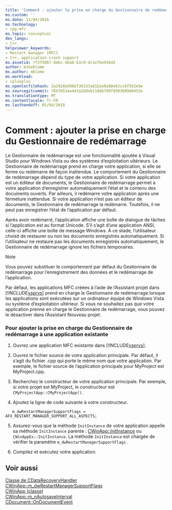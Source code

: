 ```yaml
---
title: 'Comment : ajouter la prise en charge du Gestionnaire de redémarrage | Documents Microsoft'
ms.custom: ''
ms.date: 11/04/2016
ms.technology:
- cpp-mfc
ms.topic: conceptual
dev_langs:
- C++
helpviewer_keywords:
- Restart manager [MFC]
- C++, application crash support
ms.assetid: 7f3f5867-d4bc-4ba8-b3c9-dc1e7be93642
author: mikeblome
ms.author: mblome
ms.workload:
- cplusplus
ms.openlocfilehash: 2a2916bd96bf36333a81b2e8a88e62cc8f562e9e
ms.sourcegitcommit: 76b7653ae443a2b8eb1186b789f8503609d6453e
ms.translationtype: MT
ms.contentlocale: fr-FR
ms.lasthandoff: 05/04/2018
---
```

# <a name="how-to-add-restart-manager-support"></a>Comment : ajouter la prise en charge du Gestionnaire de redémarrage

Le Gestionnaire de redémarrage est une fonctionnalité ajoutée à Visual Studio pour Windows Vista ou des systèmes d’exploitation ultérieurs. Le Gestionnaire de redémarrage prend en charge votre application, si elle se ferme ou redémarre de façon inattendue. Le comportement du Gestionnaire de redémarrage dépend du type de votre application. Si votre application est un éditeur de documents, le Gestionnaire de redémarrage permet à votre application d’enregistrer automatiquement l’état et le contenu des documents ouverts. Par ailleurs, il redémarre votre application après une fermeture inattendue. Si votre application n’est pas un éditeur de documents, le Gestionnaire de redémarrage la redémarre. Toutefois, il ne peut pas enregistrer l’état de l’application par défaut.  
  
 Après avoir redémarré, l’application affiche une boîte de dialogue de tâches si l’application est au format Unicode. S’il s’agit d’une application ANSI, celle-ci affiche une boîte de message Windows. À ce stade, l’utilisateur choisit de restaurer ou non les documents enregistrés automatiquement. Si l’utilisateur ne restaure pas les documents enregistrés automatiquement, le Gestionnaire de redémarrage ignore les fichiers temporaires.  
  
> [!NOTE]
>  Vous pouvez substituer le comportement par défaut du Gestionnaire de redémarrage pour l’enregistrement des données et le redémarrage de l’application.  
  
 Par défaut, les applications MFC créées à l’aide de l’Assistant projet dans [!INCLUDE[vsprvs](../assembler/masm/includes/vsprvs_md.md)] prend en charge le Gestionnaire de redémarrage lorsque les applications sont exécutées sur un ordinateur équipé de Windows Vista ou système d’exploitation ultérieur. Si vous ne souhaitez pas que votre application prenne en charge le Gestionnaire de redémarrage, vous pouvez le désactiver dans l’Assistant Nouveau projet.  
  
### <a name="to-add-support-for-the-restart-manager-to-an-existing-application"></a>Pour ajouter la prise en charge du Gestionnaire de redémarrage à une application existante  
  
1.  Ouvrez une application MFC existante dans [!INCLUDE[vsprvs](../assembler/masm/includes/vsprvs_md.md)].  
  
2.  Ouvrez le fichier source de votre application principale. Par défaut, il s’agit du fichier .cpp qui porte le même nom que votre application. Par exemple, le fichier source de l’application principale pour MyProject est MyProject.cpp.  
  
3.  Recherchez le constructeur de votre application principale. Par exemple, si votre projet est MyProject, le constructeur est `CMyProjectApp::CMyProjectApp()`.  
  
4.  Ajoutez la ligne de code suivante à votre constructeur.  
  
 ```  
    m_dwRestartManagerSupportFlags = AFX_RESTART_MANAGER_SUPPORT_ALL_ASPECTS;  
 ```  
  
5.  Assurez-vous que la méthode `InitInstance` de votre application appelle sa méthode `InitInstance` parente : [CWinApp::InitInstance](../mfc/reference/cwinapp-class.md#initinstance) ou `CWinAppEx::InitInstance`. La méthode `InitInstance` est chargée de vérifier le paramètre `m_dwRestartManagerSupportFlags` .  
  
6.  Compilez et exécutez votre application.  
  
## <a name="see-also"></a>Voir aussi  
 [Classe de CDataRecoveryHandler](../mfc/reference/cdatarecoveryhandler-class.md)   
 [CWinApp::m_dwRestartManagerSupportFlags](../mfc/reference/cwinapp-class.md#m_dwrestartmanagersupportflags)   
 [CWinApp (classe)](../mfc/reference/cwinapp-class.md)   
 [CWinApp::m_nAutosaveInterval](../mfc/reference/cwinapp-class.md#m_nautosaveinterval)   
 [CDocument::OnDocumentEvent](../mfc/reference/cdocument-class.md#ondocumentevent)

